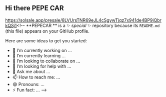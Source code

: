 ## Hi there  PEPE CAR 

https://solsale.app/presale/8LVUrsTNR69eJL4cSgywTjqz7x941de4BP9jQbrkQSj1<!--
**PEPECAR ** is a ✨ _special_ ✨ repository because its `README.md` (this file) appears on your GitHub profile.

Here are some ideas to get you started:

- 🔭 I’m currently working on ...
- 🌱 I’m currently learning ...
- 👯 I’m looking to collaborate on ...
- 🤔 I’m looking for help with ...
- 💬 Ask me about ...
- 📫 How to reach me: ...
- 😄 Pronouns: ...
- ⚡ Fun fact: ...
-->
